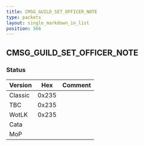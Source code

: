 ```yaml
---
title: CMSG_GUILD_SET_OFFICER_NOTE
type: packets
layout: single_markdown_in_list
position: 566
---
```


## CMSG_GUILD_SET_OFFICER_NOTE

### Status

Version    | Hex        | Comment
---------- | ---------- | ---------- 
Classic    | 0x235      |
TBC        | 0x235      |
WotLK      | 0x235      |
Cata       |            |
MoP        |            |